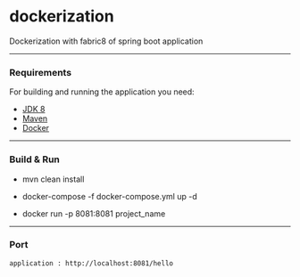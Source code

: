 # dockerization
Dockerization with fabric8 of spring boot application

-----------------------

### Requirements

For building and running the application you need:
- [JDK 8](https://www.oracle.com/tr/java/technologies/javase/javase-jdk8-downloads.html)
- [Maven](https://maven.apache.org)
- [Docker](https://www.docker.com/)

-----------------------

### Build & Run

- mvn clean install

- docker-compose -f docker-compose.yml up -d

- docker run -p 8081:8081 project_name 

-----------------------


### Port     
 ```
 application : http://localhost:8081/hello  
 
```
